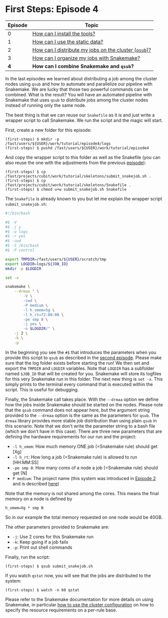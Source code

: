 # First Steps: Episode 4

|Episode|Topic|
|---|---|
| 0 | [How can I install the tools?](episode-0.md) |
| 1 | [How can I use the static data?](episode-1.md) |
| 2 | [How can I distribute my jobs on the cluster (`qsub`)?](episode-2.md) |
| 3 | [How can I organize my jobs with Snakemake?](episode-3.md) |
| **4** | **How can I combine Snakemake and `qsub`?** |

In the last episodes we learned about distributing a job among the cluster nodes using `qsub` and
how to automate and parallelize our pipeline with Snakemake. We are lucky that those two
powerful commands can be combined. What is the result? You will have an automated pipeline
with Snakemake that uses `qsub` to distribute jobs among the cluster nodes instead of
running only the same node.

The best thing is that we can reuse our `Snakefile` as it is and just write a wrapper script
to call Snakemake. We run the script and the magic will start.

First, create a new folder for this episode:

```terminal
(first-steps) $ mkdir -p /fast/users/${USER}/work/tutorial/episode4/logs
(first-steps) $ pushd /fast/users/${USER}/work/tutorial/episode4
```

And copy the wrapper script to this folder as well as the Snakefile (you can also reuse the one with the adjustments from the previous [episode](episode-3.md)):

```terminal
(first-steps) $ cp /fast/projects/cubit/work/tutorial/skeletons/submit_snakejob.sh .
(first-steps) $ cp /fast/projects/cubit/work/tutorial/skeletons/Snakefile .
(first-steps) $ chmod u+w submit_snakejob.sh Snakefile
```

The `Snakefile` is already known to you but let me explain the wrapper script `submit_snakejob.sh`:

```bash
#!/bin/bash

#$ -V
#$ -j y
#$ -o logs
#$ -r yes
#$ -cwd
#$ -S /bin/bash
#$ -P control

export TMPDIR=/fast/users/${USER}/scratch/tmp
export LOGDIR=logs/${JOB_ID}
mkdir -p $LOGDIR

set -x

snakemake \
    --drmaa " \
        -V \
        -cwd \
        -P medium \
        -l h_vmem=5g \
        -l h_rt=72:00:00 \
        -pe smp 8 \
        -j yes \
        -o $LOGDIR/" \
    -j 2 \
    -k \
    -p
```

In the beginning you see the `#$` that introduces the parameters when you provide this script to `qsub`
as described in the [second episode](episode-2.md). Please make sure that the log folder exists before starting the run!
We then set and export the `TMPDIR` and `LOGDIR` variables.
Note that `LOGDIR` has a subfolder named `$JOB_ID` that will be created
for you. Snakemake will store its logfiles for this very Snakemake run in this folder.
The next new thing is `set -x`. This simply prints to the terminal every command that is executed within
the script. This is useful for debugging.

Finally, the Snakemake call takes place. With the `--drmaa` option we define how the jobs inside
Snakemake should be started on the nodes. Please note that the `qsub` command does not appear here, but the argument string provided to the `--drmaa` option is the same as the parameters for `qsub`. The `drmaa` library provides more stable job distribution than using plain `qsub` in this scenario. Note that we don't write the parameter string to a bash file (which we don't have in this case). There are three new parameters that are defining the hardware requirements for
our run and the project:

* `-l h_vmem`: How much memory ONE job (=Snakemake rule) should get [Xg]
* `-l h_rt`: How long a job (=Snakemake rule) is allowed to run [HH:MM:SS]
* `-pe smp 8`: How many cores of a node a job (=Snakemake rule) should get [N]
* `P medium`: The project name (this system was introduced in [Episode 2](episode-2.md#job-queues) and is described [here](../overview/job-scheduler.md))

Note that the memory is not shared among the cores. This means the final memory on a node is defined by

```
h_vmem=Xg * smp N
```

So in our example the total memory requested on one node would be 40GB.

The other parameters provided to Snakemake are:

* `-j`: Use 2 cores for this Snakemake run
* `-k`: Keep going if a job fails
* `-p`: Print out shell commands

Finally, run the script:

```terminal
(first-steps) $ qsub submit_snakejob.sh
```

If you watch `qstat` now, you will see that the jobs are distributed to the system:

```terminal
(first-steps) $ watch -n 60 qstat
```

Please refer to the Snakemake documentation for more details on using Snakemake, in particular [how to use the cluster configuration](http://snakemake.readthedocs.io/en/stable/snakefiles/configuration.html#cluster-configuration) on how to specify the resource requirements on a per-rule base.
